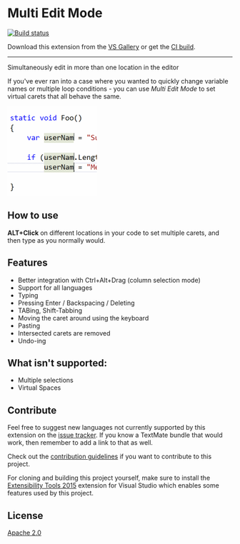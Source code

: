 # Multi Edit Mode

[![Build status](https://ci.appveyor.com/api/projects/status/3dpklojvnugt515v?svg=true)](https://ci.appveyor.com/project/madskristensen/multiedit)

Download this extension from the [VS Gallery](https://visualstudiogallery.msdn.microsoft.com/2beb9705-b568-45d1-8550-751e181e3aef)
or get the [CI build](http://vsixgallery.com/extension/MultiEdit..c6fb8e57-fde0-4987-8e7a-5ca9b4beddcb/).

---------------------------------------

Simultaneously edit in more than one location in the editor

If you've ever ran into a case where you wanted to quickly change variable names or multiple loop conditions - you can use *Multi Edit Mode* to set virtual carets that all behave the same.

![Multi Edit Mode](art/screenshot.png)

## How to use

**ALT+Click** on different locations in your code to set multiple carets, and then type as you normally would.

## Features

* Better integration with Ctrl+Alt+Drag (column selection mode)
* Support for all languages
* Typing
* Pressing Enter / Backspacing / Deleting
* TABing, Shift-Tabbing
* Moving the caret around using the keyboard
* Pasting
* Intersected carets are removed
* Undo-ing
  
## What isn't supported:

* Multiple selections
* Virtual Spaces

## Contribute
Feel free to suggest new languages not currently supported by this
extension on the
[issue tracker](https://github.com/madskristensen/TextmateBundleInstaller/issues).
If you know a TextMate bundle that would work, then remember to add a
link to that as well.

Check out the [contribution guidelines](.github/CONTRIBUTING.md)
if you want to contribute to this project.

For cloning and building this project yourself, make sure
to install the
[Extensibility Tools 2015](https://visualstudiogallery.msdn.microsoft.com/ab39a092-1343-46e2-b0f1-6a3f91155aa6)
extension for Visual Studio which enables some features
used by this project.

## License
[Apache 2.0](LICENSE)
